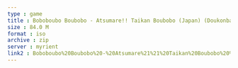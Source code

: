 ```yaml
---
type : game
title : Boboboubo Boubobo - Atsumare!! Taikan Boubobo (Japan) (Doukonban)
size : 84.0 M
format : iso
archive : zip
server : myrient
link2 : Boboboubo%20Boubobo%20-%20Atsumare%21%21%20Taikan%20Boubobo%20%28Japan%29%20%28Doukonban%29
---
```

